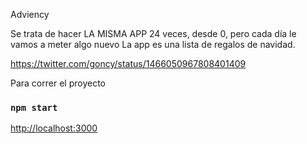 Adviency

Se trata de hacer LA MISMA APP 24 veces, desde 0, pero cada día le vamos a meter algo nuevo
La app es una lista de regalos de navidad.

https://twitter.com/goncy/status/1466050967808401409


Para correr el proyecto 
### `npm start`
[http://localhost:3000](http://localhost:3000) 